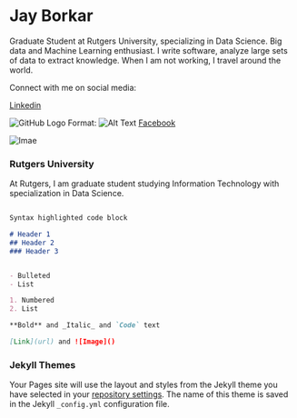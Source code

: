 # Jay Borkar

Graduate Student at Rutgers University, specializing in Data Science. Big data and Machine Learning enthusiast. I write software, analyze large sets of data to extract knowledge. When I am not working, I travel around the world.



Connect with me on social media:

[Linkedin](https://www.linkedin.com/in/jayborkar/)


![GitHub Logo](/images/logo.png)
Format: ![Alt Text](url)
[Facebook](https://www.facebook.com/jay.borkar.1)




![Imae](/Users/jayborkar/Downloads/images-2.png)
### Rutgers University
At Rutgers, I am graduate student studying Information Technology with specialization in Data Science. 


```markdown

Syntax highlighted code block

# Header 1
## Header 2
### Header 3


- Bulleted
- List

1. Numbered
2. List

**Bold** and _Italic_ and `Code` text

[Link](url) and ![Image]()
```



### Jekyll Themes

Your Pages site will use the layout and styles from the Jekyll theme you have selected in your [repository settings](https://github.com/jayborkar/jay-borkar.com/settings). The name of this theme is saved in the Jekyll `_config.yml` configuration file.

